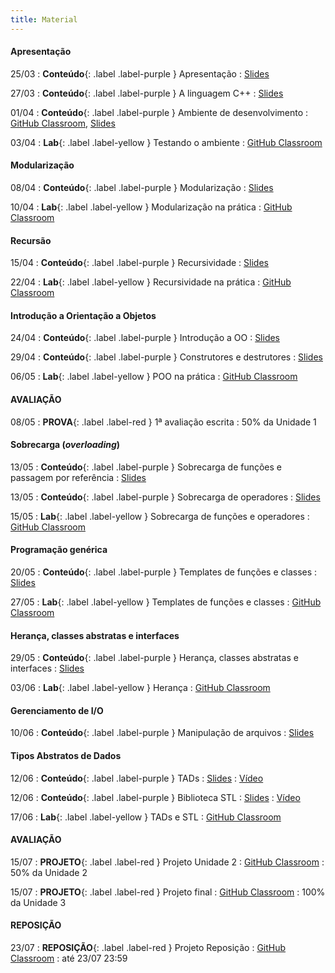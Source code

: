 ```yaml
---
title: Material
---
```


#### Apresentação

25/03
: **Conteúdo**{: .label .label-purple } Apresentação
  : [Slides](https://docs.google.com/presentation/d/15KGFciPQIUf8zmuh-PlVWQGPyZSa5s25dEWf_Q0rlis/edit?usp=sharing)

27/03
: **Conteúdo**{: .label .label-purple } A linguagem C++
  : [Slides](https://docs.google.com/presentation/d/1wsUXNgEvqIECsu3gkETOXXxC70FE8JdApxKvN7pwN7w/edit?usp=sharing)

01/04
: **Conteúdo**{: .label .label-purple } Ambiente de desenvolvimento
  : [GitHub Classroom](https://classroom.github.com/a/XXP2_OiN), [Slides](https://docs.google.com/presentation/d/1hZyD01rh3-4x38rT4VYS_LGsBj00Qk4viGSLplPWBDM/edit?usp=sharing)

03/04
: **Lab**{: .label .label-yellow } Testando o ambiente
  : [GitHub Classroom](https://classroom.github.com/a/pCmX-hNl)


#### Modularização

08/04
: **Conteúdo**{: .label .label-purple } Modularização
  : [Slides](https://docs.google.com/presentation/d/1PpytQhnOpLg9RgF_VOczadh3Nv-aNbgphAUQsRvXQh4/edit?usp=sharing)

10/04
: **Lab**{: .label .label-yellow } Modularização na prática
  : [GitHub Classroom](https://classroom.github.com/a/l2e_srb2)

#### Recursão

15/04
: **Conteúdo**{: .label .label-purple } Recursividade
  : [Slides](https://docs.google.com/presentation/d/1kASN3lm4jTXG1SgEGN3106ePkTRK8r5PNAHqdJxKvOc/edit?usp=sharing)

22/04
: **Lab**{: .label .label-yellow } Recursividade na prática
  : [GitHub Classroom](https://classroom.github.com/a/vu5voIG0)



#### Introdução a Orientação a Objetos

24/04
: **Conteúdo**{: .label .label-purple } Introdução a OO
  : [Slides](https://docs.google.com/presentation/d/1ILdlam4enAcY11w-kxBdH61RlbrSeOdHDgGQD3Ep6MU/edit?usp=sharing)

29/04
: **Conteúdo**{: .label .label-purple } Construtores e destrutores
  : [Slides](https://docs.google.com/presentation/d/1lWNbmj7_Q8KpcFC5HHBLCx_AJJ46bEKSawwQsggimz0/edit?usp=sharing)

06/05
: **Lab**{: .label .label-yellow } POO na prática
  : [GitHub Classroom](https://classroom.github.com/a/dc9tBC7_)

#### AVALIAÇÃO

08/05
: **PROVA**{: .label .label-red } 1ª avaliação escrita
  : 50% da Unidade 1 



#### Sobrecarga (_overloading_)

13/05
: **Conteúdo**{: .label .label-purple } Sobrecarga de funções e passagem por referência
  : [Slides](https://docs.google.com/presentation/d/1XLk4YUiHR-tvuoPucY8lp90rgkfg-LJ8d1n45c5ye-0/edit?usp=sharing)

13/05
: **Conteúdo**{: .label .label-purple } Sobrecarga de operadores
  : [Slides](https://docs.google.com/presentation/d/1KQCkVJzztNhtP-FxodlAfxPpiytzy4vIA5PEdfsdiaw/edit?usp=sharing)

15/05
: **Lab**{: .label .label-yellow } Sobrecarga de funções e operadores
  : [GitHub Classroom](https://classroom.github.com/a/K2pKH6YN)




#### Programação genérica

20/05
: **Conteúdo**{: .label .label-purple } Templates de funções e classes
  : [Slides](https://docs.google.com/presentation/d/13tZi66WmY2bOXqSl3HVFhjRKwBkY0xRVdPj0G09eRmA/edit?usp=sharing)

27/05
: **Lab**{: .label .label-yellow } Templates de funções e classes
  : [GitHub Classroom](https://classroom.github.com/a/yY_X5NoI)



#### Herança, classes abstratas e interfaces

29/05
: **Conteúdo**{: .label .label-purple } Herança, classes abstratas e interfaces
  : [Slides](https://docs.google.com/presentation/d/1QKjOLrV1gpRclHNmPxllNHaRSlDZQxDlKghxACZuiM0/edit?usp=sharing)

03/06
: **Lab**{: .label .label-yellow } Herança
  : [GitHub Classroom](https://classroom.github.com/a/5E5a1wqQ)



#### Gerenciamento de I/O

10/06
: **Conteúdo**{: .label .label-purple } Manipulação de arquivos
  : [Slides](https://docs.google.com/presentation/d/1TFCwIdRswKJXx-pp9tEOwlDnrzq6GsF9C3Mxc-I52PY/edit?usp=sharing)



#### Tipos Abstratos de Dados

12/06
: **Conteúdo**{: .label .label-purple } TADs
  : [Slides](https://docs.google.com/presentation/d/18PPzTl56_qKaFA02bqg19dMSNAbV9Lp2ks4BEbCUWR4/edit?usp=sharing) 
  : [Vídeo](https://youtu.be/euJGI3bZnvU)

12/06
: **Conteúdo**{: .label .label-purple } Biblioteca STL
  : [Slides](https://docs.google.com/presentation/d/160ODfaiHwlzIhwx9l2By-pc_rdd7f3rCnkXYqFg1eAQ/edit?usp=sharing) 
  : [Vídeo](https://youtu.be/YyooPPv_9TY)

17/06
: **Lab**{: .label .label-yellow } TADs e STL
  : [GitHub Classroom](https://classroom.github.com/a/OCm7T2N3)



#### AVALIAÇÃO

15/07
: **PROJETO**{: .label .label-red } Projeto Unidade 2
  : [GitHub Classroom](https://classroom.github.com/a/wOaloQ5c)
  : 50% da Unidade 2

15/07
: **PROJETO**{: .label .label-red } Projeto final
  : [GitHub Classroom](https://classroom.github.com/a/1YprvIR8)
  : 100% da Unidade 3


#### REPOSIÇÃO

23/07
: **REPOSIÇÃO**{: .label .label-red } Projeto Reposição
  : [GitHub Classroom](https://classroom.github.com/a/7M0wlTrz)
  : até 23/07 23:59




